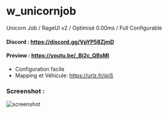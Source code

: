 # w_unicornjob
Unicorn Job / RageUI v2 / Optimisé 0.00ms / Full Configurable

#### Discord : https://discord.gg/VpYP58ZjmD

#### Preview : https://youtu.be/_Bi2c_QBsMI

- Configuration facile
- Mapping et Véhicule: https://urlz.fr/ipjS

### Screenshot :

![screenshot](https://i.skyrock.net/3569/39773569/pics/3278766430_1_8_eq7hLIkD.jpg)
